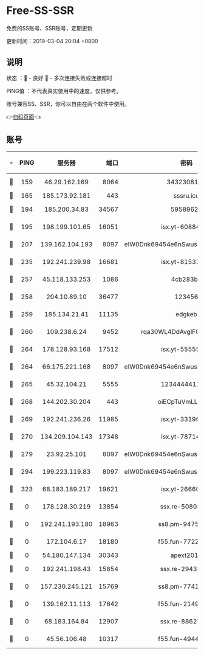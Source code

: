 # Free-SS-SSR

免费的SS账号、SSR账号，定期更新

更新时间：2019-03-04 20:04 +0800

## 说明

状态     ：🙂 - 良好 🙁 - 多次连接失败或连接超时

PING值   ：不代表真实使用中的速度，仅供参考。

账号兼容SS、SSR，你可以自由在两个软件中使用。

👉[扫码页面](https://liesauer.github.io/free-ss-ssr.github.io/)👈

## 账号

|-|PING|服务器|端口|密码|加密方式|区域|
|:----:|:----:|:-----:|-----:|:----:|:----:|:----:|
|🙂|159|46.29.162.169|8064|3432308177|aes-256-cfb|RU|
|🙂|165|185.173.92.181|443|sssru.icu|rc4-md5|RU|
|🙂|194|185.200.34.83|34567|59589627|aes-256-cfb|US|
|🙂|195|198.199.101.65|16051|isx.yt-60884333|aes-256-cfb|US|
|🙂|207|139.162.104.193|8097|eIW0Dnk69454e6nSwuspv9DmS201tQ0D|aes-256-cfb|JP|
|🙂|235|192.241.239.98|16681|isx.yt-81531796|aes-256-cfb|US|
|🙂|257|45.118.133.253|1086|4cb283b8|aes-256-cfb|SG|
|🙂|258|204.10.89.10|36477|123456|aes-256-cfb|US|
|🙂|259|185.134.21.41|11135|edgkeb|aes-256-cfb|GB|
|🙂|260|109.238.6.24|9452|rqa30WL4DdAvgIFG6Fs3znzTa|aes-256-cfb|FR|
|🙂|264|178.128.93.168|17512|isx.yt-55555865|aes-256-cfb|SG|
|🙂|264|66.175.221.168|8097|eIW0Dnk69454e6nSwuspv9DmS201tQ0D|aes-256-cfb|US|
|🙂|265|45.32.104.21|5555|1234444411111|aes-256-cfb|SG|
|🙂|268|144.202.30.204|443|oiECpTuVmLLxk4Ts|aes-256-cfb|US|
|🙂|269|192.241.236.26|11985|isx.yt-33196009|aes-256-cfb|US|
|🙂|270|134.209.104.143|17348|isx.yt-78714396|aes-256-cfb|SG|
|🙂|279|23.92.25.101|8097|eIW0Dnk69454e6nSwuspv9DmS201tQ0D|aes-256-cfb|US|
|🙂|294|199.223.119.83|8097|eIW0Dnk69454e6nSwuspv9DmS201tQ0D|aes-256-cfb|US|
|🙂|323|68.183.189.217|19621|isx.yt-26660218|aes-256-cfb|SG|
|🙁|0|178.128.30.219|13854|ssx.re-50805835|aes-256-cfb|SG|
|🙁|0|192.241.193.180|18963|ss8.pm-94752333|aes-256-cfb|US|
|🙁|0|172.104.6.17|18180|f55.fun-77228320|aes-256-cfb|US|
|🙁|0|54.180.147.134|30343|apext2019|chacha20|KR|
|🙁|0|192.241.198.43|15854|ssx.re-29432416|aes-256-cfb|US|
|🙁|0|157.230.245.121|15769|ss8.pm-77417708|aes-256-cfb|SG|
|🙁|0|139.162.11.113|17642|f55.fun-21493744|aes-256-cfb|SG|
|🙁|0|68.183.164.84|12907|ssx.re-88627570|aes-256-cfb|US|
|🙁|0|45.56.106.48|10317|f55.fun-49448952|aes-256-cfb|US|
